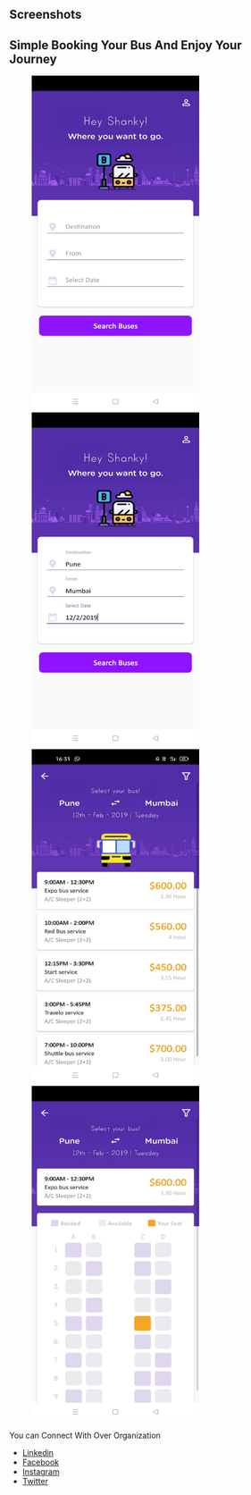 ## Screenshots

## Simple Booking Your Bus And Enjoy Your Journey


<img src="https://github.com/IT-Craft-Solution/Bus-Booking/blob/master/Screenshots/image-1.jpeg" height="600" width="300" hspace="40">
<img src="https://github.com/IT-Craft-Solution/Bus-Booking/blob/master/Screenshots/image-2.jpeg" height="600" width="300" hspace="40">
<img src="https://github.com/IT-Craft-Solution/Bus-Booking/blob/master/Screenshots/image-3.jpeg" height="600" width="300" hspace="40">
<img src="https://github.com/IT-Craft-Solution/Bus-Booking/blob/master/Screenshots/image-4.jpeg" height="600" width="300" hspace="40">

You can Connect With Over Organization

- [Linkedin](https://www.linkedin.com/in/itcraftsolution/)
- [Facebook](https://www.facebook.com/itcraftsolution/?ref=pages_you_manage)
- [Instagram](https://www.instagram.com/itcraftsolution/)
- [Twitter](https://twitter.com/craft_solution)
